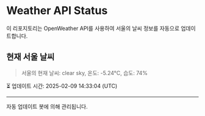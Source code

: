 
# Weather API Status

이 리포지토리는 OpenWeather API를 사용하여 서울의 날씨 정보를 자동으로 업데이트합니다.

## 현재 서울 날씨
> 서울의 현재 날씨: clear sky, 온도: -5.24°C, 습도: 74%

⏳ 업데이트 시간: 2025-02-09 14:33:04 (UTC)

---
자동 업데이트 봇에 의해 관리됩니다.
